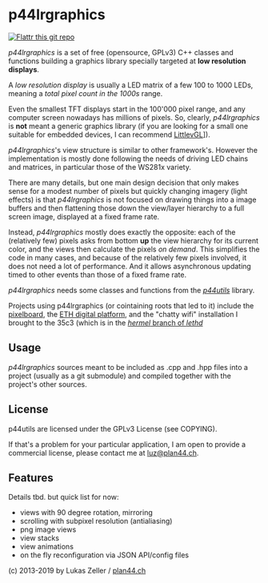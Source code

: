 
p44lrgraphics
=============

[![Flattr this git repo](http://api.flattr.com/button/flattr-badge-large.png)](https://flattr.com/submit/auto?user_id=luz&url=https://github.com/plan44/p44lrgraphics&title=p44lrgraphics&language=&tags=github&category=software) 

*p44lrgraphics* is a set of free (opensource, GPLv3) C++ classes and functions building a graphics library specially targeted at **low resolution displays**.

A *low resolution display* is usually a LED matrix of a few 100 to 1000 LEDs, meaning a *total pixel count in the 1000s* range.

Even the smallest TFT displays start in the 100'000 pixel range, and any computer screen nowadays has millions of pixels. So, clearly, *p44lrgraphics* is **not** meant a generic graphics library (if you are looking for a small one suitable for embedded devices, I can recommend [LittlevGL](https://littlevgl.com)]).

*p44lrgraphics*'s view structure is similar to other framework's. However the implementation is mostly done following the needs of driving LED chains and matrices, in particular those of the WS281x variety.

There are many details, but one main design decision that only makes sense for a modest number of pixels but quickly changing imagery (light effects) is that *p44lrgraphics* is not focused on drawing things into a image buffers and then flattening those down the view/layer hierarchy to a full screen image, displayed at a fixed frame rate.

Instead, *p44lrgraphics* mostly does exactly the opposite: each of the (relatively few) pixels asks from bottom **up** the view hierarchy for its current color, and the views then calculate the pixels *on demand*. This simplifies the code in many cases, and because of the relatively few pixels involved, it does not need a lot of performance. And it allows asynchronous updating timed to other events than those of a fixed frame rate.

*p44lrgraphics* needs some classes and functions from the [*p44utils*](https://github.com/plan44/p44utils) library.

Projects using p44lrgraphics (or cointaining roots that led to it) include 
the [pixelboard](https://github.com/plan44/pixelboard-hardware), the [ETH digital platform](https://plan44.ch/custom/custom.php#leth), and the "chatty wifi" installation I brought to the 35c3 (which is in the [*hermel* branch of *lethd*](https://github.com/plan44/lethd/tree/hermeld)


Usage
-----
*p44lrgraphics* sources meant to be included as .cpp and .hpp files into a project (usually as a git submodule) and compiled together with the project's other sources.

License
-------

p44utils are licensed under the GPLv3 License (see COPYING).

If that's a problem for your particular application, I am open to provide a commercial license, please contact me at [luz@plan44.ch](mailto:luz@plan44.ch).

Features
--------

Details tbd. but quick list for now:

- views with 90 degree rotation, mirroring
- scrolling with subpixel resolution (antialiasing)
- png image views
- view stacks
- view animations
- on the fly reconfiguration via JSON API/config files

(c) 2013-2019 by Lukas Zeller / [plan44.ch](https://www.plan44.ch/opensource.php)
